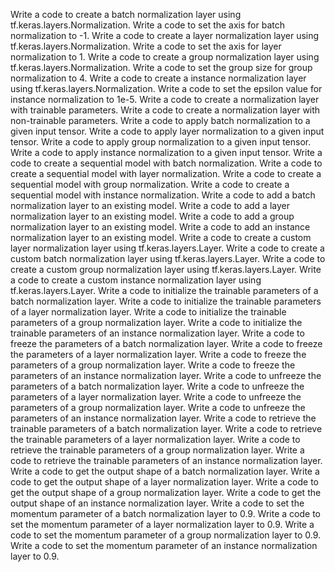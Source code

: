 Write a code to create a batch normalization layer using tf.keras.layers.Normalization.
Write a code to set the axis for batch normalization to -1.
Write a code to create a layer normalization layer using tf.keras.layers.Normalization.
Write a code to set the axis for layer normalization to 1.
Write a code to create a group normalization layer using tf.keras.layers.Normalization.
Write a code to set the group size for group normalization to 4.
Write a code to create a instance normalization layer using tf.keras.layers.Normalization.
Write a code to set the epsilon value for instance normalization to 1e-5.
Write a code to create a normalization layer with trainable parameters.
Write a code to create a normalization layer with non-trainable parameters.
Write a code to apply batch normalization to a given input tensor.
Write a code to apply layer normalization to a given input tensor.
Write a code to apply group normalization to a given input tensor.
Write a code to apply instance normalization to a given input tensor.
Write a code to create a sequential model with batch normalization.
Write a code to create a sequential model with layer normalization.
Write a code to create a sequential model with group normalization.
Write a code to create a sequential model with instance normalization.
Write a code to add a batch normalization layer to an existing model.
Write a code to add a layer normalization layer to an existing model.
Write a code to add a group normalization layer to an existing model.
Write a code to add an instance normalization layer to an existing model.
Write a code to create a custom layer normalization layer using tf.keras.layers.Layer.
Write a code to create a custom batch normalization layer using tf.keras.layers.Layer.
Write a code to create a custom group normalization layer using tf.keras.layers.Layer.
Write a code to create a custom instance normalization layer using tf.keras.layers.Layer.
Write a code to initialize the trainable parameters of a batch normalization layer.
Write a code to initialize the trainable parameters of a layer normalization layer.
Write a code to initialize the trainable parameters of a group normalization layer.
Write a code to initialize the trainable parameters of an instance normalization layer.
Write a code to freeze the parameters of a batch normalization layer.
Write a code to freeze the parameters of a layer normalization layer.
Write a code to freeze the parameters of a group normalization layer.
Write a code to freeze the parameters of an instance normalization layer.
Write a code to unfreeze the parameters of a batch normalization layer.
Write a code to unfreeze the parameters of a layer normalization layer.
Write a code to unfreeze the parameters of a group normalization layer.
Write a code to unfreeze the parameters of an instance normalization layer.
Write a code to retrieve the trainable parameters of a batch normalization layer.
Write a code to retrieve the trainable parameters of a layer normalization layer.
Write a code to retrieve the trainable parameters of a group normalization layer.
Write a code to retrieve the trainable parameters of an instance normalization layer.
Write a code to get the output shape of a batch normalization layer.
Write a code to get the output shape of a layer normalization layer.
Write a code to get the output shape of a group normalization layer.
Write a code to get the output shape of an instance normalization layer.
Write a code to set the momentum parameter of a batch normalization layer to 0.9.
Write a code to set the momentum parameter of a layer normalization layer to 0.9.
Write a code to set the momentum parameter of a group normalization layer to 0.9.
Write a code to set the momentum parameter of an instance normalization layer to 0.9.